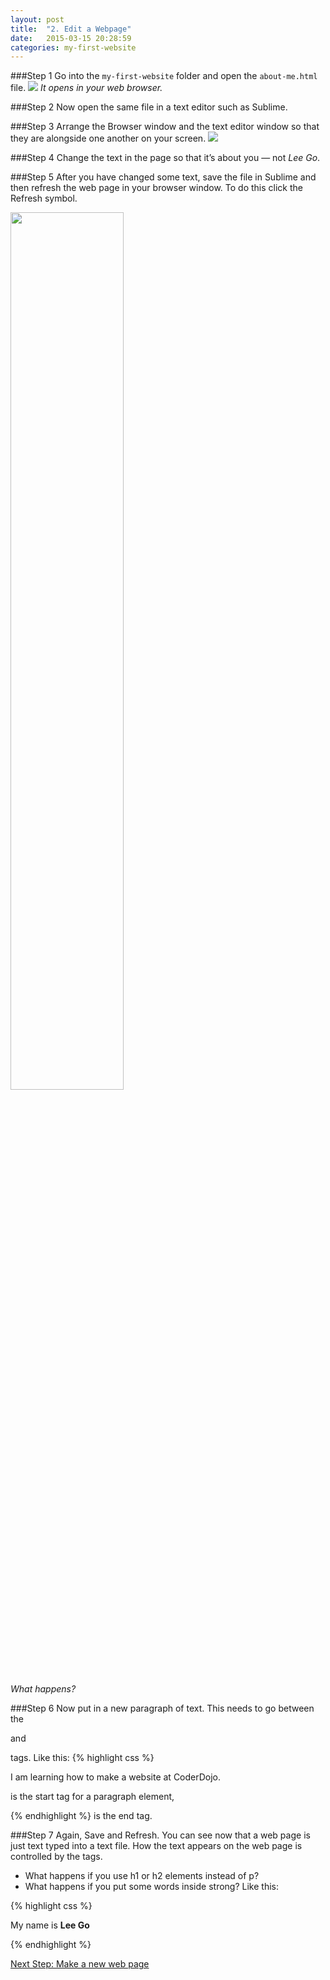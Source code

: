 ```yaml
---
layout: post
title:  "2. Edit a Webpage"
date:   2015-03-15 20:28:59
categories: my-first-website
---
```



###Step 1
Go into the `my-first-website` folder and open the `about-me.html` file.
<img src="/assets/edit-webpage-open.png" />
_It opens in your web browser._

###Step 2
Now open the same file in a text editor such as Sublime.

###Step 3
Arrange the Browser window and the text editor window so that they are alongside one another on your screen.
<img src="/assets/edit-page-sublime-browser.png" />


###Step 4
Change the text in the page so that it’s about you — not _Lee Go_.

###Step 5
After you have changed some text, save the file in Sublime and then refresh the web page in your browser window. To do this click the Refresh symbol.

<img src="/assets/edit-page-refresh.png" width="60%" />

_What happens?_

###Step 6
Now put in a new paragraph of text. This needs to go between the <p> and </p> tags.
Like this:
{% highlight css %}
<p>I am learning how to make a website at CoderDojo.</p>
<p> is the start tag for a paragraph element, </p>
{% endhighlight %}
is the end tag.


###Step 7
Again, Save and Refresh.
You can see now that a web page is just text typed into a text file. How the text appears on the web page is controlled by the tags.
* What happens if you use h1 or h2 elements instead of p?
* What happens if you put some words inside strong? Like this:

{% highlight css %}
<p>My name is <strong>Lee Go</strong></p>
{% endhighlight %}


<a href="{% post_url 2015-03-15-make-a-new-webpage %}" class="btn next-step pull-right">Next Step: Make a new web page</a>

